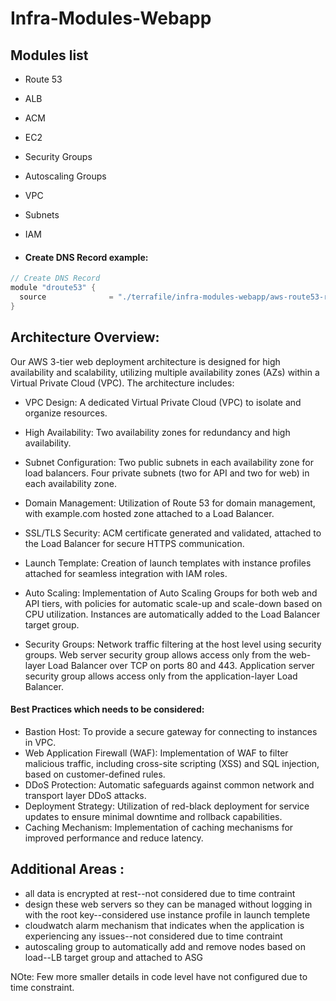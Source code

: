 # Infra-Modules-Webapp

## Modules list

- Route 53 
- ALB
- ACM
- EC2
- Security Groups
- Autoscaling Groups
- VPC
- Subnets
- IAM

- #### Create DNS Record example:
```go
// Create DNS Record 
module "droute53" {
  source              = "./terrafile/infra-modules-webapp/aws-route53-record"
}
```
## Architecture Overview:

Our AWS 3-tier web deployment architecture is designed for high availability and scalability, utilizing multiple availability zones (AZs) within a Virtual Private Cloud (VPC). The architecture includes:

- VPC Design:
A dedicated Virtual Private Cloud (VPC) to isolate and organize resources.

- High Availability:
Two availability zones for redundancy and high availability.

- Subnet Configuration:
Two public subnets in each availability zone for load balancers.
Four private subnets (two for API and two for web) in each availability zone.

- Domain Management:
Utilization of Route 53 for domain management, with example.com hosted zone attached to a Load Balancer.

- SSL/TLS Security:
ACM certificate generated and validated, attached to the Load Balancer for secure HTTPS communication.

- Launch Template:
Creation of launch templates with instance profiles attached for seamless integration with IAM roles.

- Auto Scaling:
Implementation of Auto Scaling Groups for both web and API tiers, with policies for automatic scale-up and scale-down based on CPU utilization.
Instances are automatically added to the Load Balancer target group.

- Security Groups:
Network traffic filtering at the host level using security groups.
Web server security group allows access only from the web-layer Load Balancer over TCP on ports 80 and 443.
Application server security group allows access only from the application-layer Load Balancer.

#### Best Practices which needs to be considered:

- Bastion Host:
To provide a secure gateway for connecting to instances in VPC.
- Web Application Firewall (WAF):
Implementation of WAF to filter malicious traffic, including cross-site scripting (XSS) and SQL injection, based on customer-defined rules.
- DDoS Protection:
Automatic safeguards against common network and transport layer DDoS attacks.
- Deployment Strategy:
Utilization of red-black deployment for service updates to ensure minimal downtime and rollback capabilities.
- Caching Mechanism:
Implementation of caching mechanisms for improved performance and reduce latency.

## Additional Areas  :
- all data is encrypted at rest--not considered due to time contraint 
- design these web servers so they can be managed without logging in with the root key--considered use instance profile in launch templete
- cloudwatch alarm mechanism that indicates when the application is experiencing any issues--not considered due to time contraint
- autoscaling group to automatically add and remove nodes based on load--LB target group and attached to ASG

NOte: Few more smaller details in code level have not configured due to time constraint.

